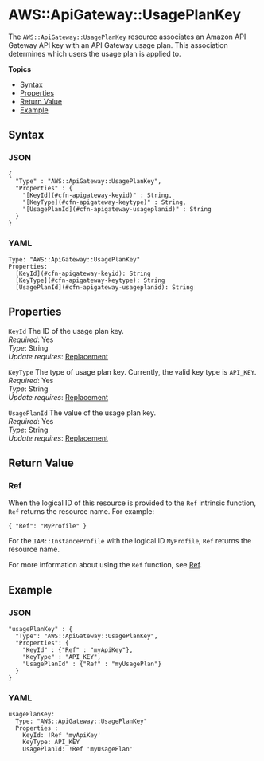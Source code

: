 # AWS::ApiGateway::UsagePlanKey<a name="aws-resource-apigateway-usageplankey"></a>

The `AWS::ApiGateway::UsagePlanKey` resource associates an Amazon API Gateway API key with an API Gateway usage plan\. This association determines which users the usage plan is applied to\.

**Topics**
+ [Syntax](#aws-resource-apigateway-usageplankey-syntax)
+ [Properties](#aws-resource-apigateway-usageplankey-properties)
+ [Return Value](#aws-resource-apigateway-usageplankey-returnvalues)
+ [Example](#aws-resource-apigateway-usageplankey-examples)

## Syntax<a name="aws-resource-apigateway-usageplankey-syntax"></a>

### JSON<a name="aws-resource-apigateway-usageplankey-syntax.json"></a>

```
{
  "Type" : "AWS::ApiGateway::UsagePlanKey",
  "Properties" : {
    "[KeyId](#cfn-apigateway-keyid)" : String,
    "[KeyType](#cfn-apigateway-keytype)" : String,
    "[UsagePlanId](#cfn-apigateway-usageplanid)" : String
  }
}
```

### YAML<a name="aws-resource-apigateway-usageplankey-syntax.yaml"></a>

```
Type: "AWS::ApiGateway::UsagePlanKey"
Properties:
  [KeyId](#cfn-apigateway-keyid): String
  [KeyType](#cfn-apigateway-keytype): String
  [UsagePlanId](#cfn-apigateway-usageplanid): String
```

## Properties<a name="aws-resource-apigateway-usageplankey-properties"></a>

`KeyId`  <a name="cfn-apigateway-keyid"></a>
The ID of the usage plan key\.  
*Required*: Yes  
*Type*: String  
*Update requires*: [Replacement](using-cfn-updating-stacks-update-behaviors.md#update-replacement)

`KeyType`  <a name="cfn-apigateway-keytype"></a>
The type of usage plan key\. Currently, the valid key type is `API_KEY`\.  
*Required*: Yes  
*Type*: String  
*Update requires*: [Replacement](using-cfn-updating-stacks-update-behaviors.md#update-replacement)

`UsagePlanId`  <a name="cfn-apigateway-usageplanid"></a>
The value of the usage plan key\.  
*Required*: Yes  
*Type*: String  
*Update requires*: [Replacement](using-cfn-updating-stacks-update-behaviors.md#update-replacement)

## Return Value<a name="aws-resource-apigateway-usageplankey-returnvalues"></a>

### Ref<a name="w3ab2c21c10c88c11b2"></a>

When the logical ID of this resource is provided to the `Ref` intrinsic function, `Ref` returns the resource name\. For example:

```
{ "Ref": "MyProfile" }
```

For the `IAM::InstanceProfile` with the logical ID `MyProfile`, `Ref` returns the resource name\.

For more information about using the `Ref` function, see [Ref](intrinsic-function-reference-ref.md)\.

## Example<a name="aws-resource-apigateway-usageplankey-examples"></a>

### JSON<a name="aws-resource-apigateway-usageplankey-example.json"></a>

```
"usagePlanKey" : {
  "Type": "AWS::ApiGateway::UsagePlanKey",
  "Properties": {
    "KeyId" : {"Ref" : "myApiKey"},
    "KeyType" : "API_KEY",
    "UsagePlanId" : {"Ref" : "myUsagePlan"}
  }
}
```

### YAML<a name="aws-resource-apigateway-usageplankey-example.yaml"></a>

```
usagePlanKey:
  Type: "AWS::ApiGateway::UsagePlanKey"
  Properties : 
    KeyId: !Ref 'myApiKey'
    KeyType: API_KEY
    UsagePlanId: !Ref 'myUsagePlan'
```
